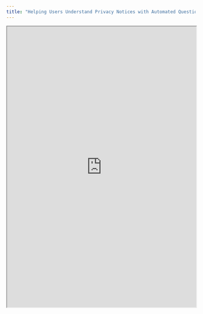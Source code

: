 ```yaml
---
title: "Helping Users Understand Privacy Notices with Automated Question Answering Functionality: An Exploratory Study"
---
```



<iframe height="750" width="100%" src="https://ewelton.github.io/ktest/wiki.html#Helping%20Users%20Understand%20Privacy%20Notices%20with%20Automated%20Question%20Answering%20Functionality:%20An%20Exploratory%20Study"></iframe>
